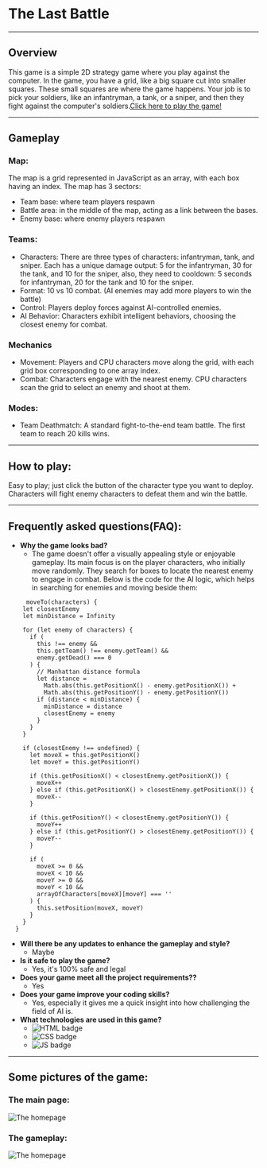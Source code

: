 # The Last Battle

---

## Overview

This game is a simple 2D strategy game where you play against the computer. In the game, you have a grid, like a big square cut into smaller squares. These small squares are where the game happens. Your job is to pick your soldiers, like an infantryman, a tank, or a sniper, and then they fight against the computer's soldiers.[Click here to play the game!](https://ubiquitous-pipe.surge.sh)

---

## Gameplay

### Map:

The map is a grid represented in JavaScript as an array, with each box having an index. The map has 3 sectors:

- Team base: where team players respawn
- Battle area: in the middle of the map, acting as a link between the bases.
- Enemy base: where enemy players respawn

### Teams:

- Characters: There are three types of characters: infantryman, tank, and sniper. Each has a unique damage output: 5 for the infantryman, 30 for the tank, and 10 for the sniper, also, they need to cooldown: 5 seconds for infantryman, 20 for the tank and 10 for the sniper.
- Format: 10 vs 10 combat. (AI enemies may add more players to win the battle)
- Control: Players deploy forces against AI-controlled enemies.
- AI Behavior: Characters exhibit intelligent behaviors, choosing the closest enemy for combat.

### Mechanics

- Movement: Players and CPU characters move along the grid, with each grid box corresponding to one array index.
- Combat: Characters engage with the nearest enemy. CPU characters scan the grid to select an enemy and shoot at them.

### Modes:

- Team Deathmatch: A standard fight-to-the-end team battle. The first team to reach 20 kills wins.

---

## How to play:

Easy to play; just click the button of the character type you want to deploy. Characters will fight enemy characters to defeat them and win the battle.

---

## Frequently asked questions(FAQ):

- **Why the game looks bad?**
  - The game doesn't offer a visually appealing style or enjoyable gameplay. Its main focus is on the player characters, who initially move randomly. They search for boxes to locate the nearest enemy to engage in combat. Below is the code for the AI logic, which helps in searching for enemies and moving beside them:

```
     moveTo(characters) {
    let closestEnemy
    let minDistance = Infinity

    for (let enemy of characters) {
      if (
        this !== enemy &&
        this.getTeam() !== enemy.getTeam() &&
        enemy.getDead() === 0
      ) {
        // Manhattan distance formula
        let distance =
          Math.abs(this.getPositionX() - enemy.getPositionX()) +
          Math.abs(this.getPositionY() - enemy.getPositionY())
        if (distance < minDistance) {
          minDistance = distance
          closestEnemy = enemy
        }
      }
    }

    if (closestEnemy !== undefined) {
      let moveX = this.getPositionX()
      let moveY = this.getPositionY()

      if (this.getPositionX() < closestEnemy.getPositionX()) {
        moveX++
      } else if (this.getPositionX() > closestEnemy.getPositionX()) {
        moveX--
      }

      if (this.getPositionY() < closestEnemy.getPositionY()) {
        moveY++
      } else if (this.getPositionY() > closestEnemy.getPositionY()) {
        moveY--
      }

      if (
        moveX >= 0 &&
        moveX < 10 &&
        moveY >= 0 &&
        moveY < 10 &&
        arrayOfCharacters[moveX][moveY] === ''
      ) {
        this.setPosition(moveX, moveY)
      }
    }
  }
```

- **Will there be any updates to enhance the gameplay and style?**
  - Maybe
- **Is it safe to play the game?**
  - Yes, it's 100% safe and legal
- **Does your game meet all the project requirements??**
  - Yes
- **Does your game improve your coding skills?**
  - Yes, especially it gives me a quick insight into how challenging the field of AI is.
- **What technologies are used in this game?**
  - ![HTML badge](https://img.shields.io/badge/HTML5-E34F26?style=for-the-badge&logo=html5&logoColor=white)
  - ![CSS badge](https://img.shields.io/badge/CSS3-1572B6?style=for-the-badge&logo=css3&logoColor=white)
  - ![JS badge](https://img.shields.io/badge/JavaScript-323330?style=for-the-badge&logo=javascript&logoColor=F7DF1E)

---

## Some pictures of the game:

### **The main page:**

![The homepage](https://i.ibb.co/dWdSSqF/Screenshot-59.png)

### **The gameplay:**

![The homepage](https://i.ibb.co/bRndf7n/Screenshot-60.png)
